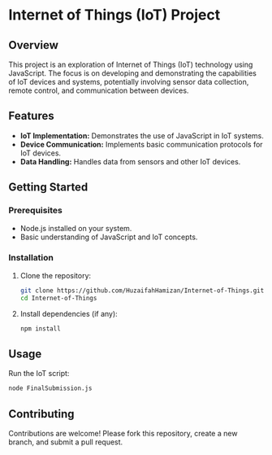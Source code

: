 # Internet of Things (IoT) Project

## Overview

This project is an exploration of Internet of Things (IoT) technology using JavaScript. The focus is on developing and demonstrating the capabilities of IoT devices and systems, potentially involving sensor data collection, remote control, and communication between devices.

## Features

- **IoT Implementation:** Demonstrates the use of JavaScript in IoT systems.
- **Device Communication:** Implements basic communication protocols for IoT devices.
- **Data Handling:** Handles data from sensors and other IoT devices.

## Getting Started

### Prerequisites

- Node.js installed on your system.
- Basic understanding of JavaScript and IoT concepts.

### Installation

1. Clone the repository:
   ```bash
   git clone https://github.com/HuzaifahHamizan/Internet-of-Things.git
   cd Internet-of-Things
   ```
2. Install dependencies (if any):
   ```bash
   npm install
   ```

## Usage
Run the IoT script:
```bash
node FinalSubmission.js
```

## Contributing
Contributions are welcome! Please fork this repository, create a new branch, and submit a pull request.
